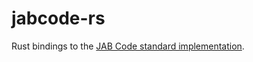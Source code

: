 # jabcode-rs

Rust bindings to the [JAB Code standard implementation](https://github.com/jabcode/jabcode).
